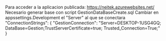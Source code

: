 
Para acceder a la aplicacion publicada: https://neitek.azurewebsites.net/
Necesario generar base con script GestionDataBaseCreate.sql
Cambiar en appssettings.Development el "Server" al que se conectara
"ConnectionStrings": {
  "GestionConnection": "Server=DESKTOP-1USG4GQ; DataBase=Gestion;TrustServerCertificate=true; Trusted_Connection=True;"
}
